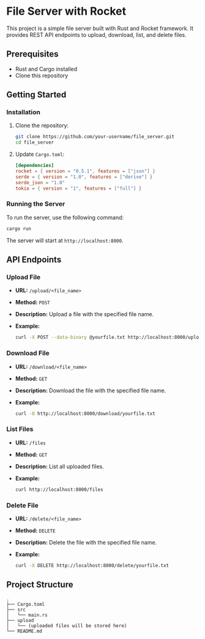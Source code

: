 # File Server with Rocket

This project is a simple file server built with Rust and Rocket framework. It provides REST API endpoints to upload, download, list, and delete files.

## Prerequisites

- Rust and Cargo installed
- Clone this repository

## Getting Started

### Installation

1. Clone the repository:

   ```sh
   git clone https://github.com/your-username/file_server.git
   cd file_server
   ```

2. Update `Cargo.toml`:

   ```toml
   [dependencies]
   rocket = { version = "0.5.1", features = ["json"] }
   serde = { version = "1.0", features = ["derive"] }
   serde_json = "1.0"
   tokio = { version = "1", features = ["full"] }
   ```

### Running the Server

To run the server, use the following command:

```sh
cargo run
```

The server will start at `http://localhost:8000`.

## API Endpoints

### Upload File

- **URL:** `/upload/<file_name>`
- **Method:** `POST`
- **Description:** Upload a file with the specified file name.
- **Example:**

  ```sh
  curl -X POST --data-binary @yourfile.txt http://localhost:8000/upload/yourfile.txt
  ```

### Download File

- **URL:** `/download/<file_name>`
- **Method:** `GET`
- **Description:** Download the file with the specified file name.
- **Example:**

  ```sh
  curl -O http://localhost:8000/download/yourfile.txt
  ```

### List Files

- **URL:** `/files`
- **Method:** `GET`
- **Description:** List all uploaded files.
- **Example:**

  ```sh
  curl http://localhost:8000/files
  ```

### Delete File

- **URL:** `/delete/<file_name>`
- **Method:** `DELETE`
- **Description:** Delete the file with the specified file name.
- **Example:**

  ```sh
  curl -X DELETE http://localhost:8000/delete/yourfile.txt
  ```

## Project Structure

```plaintext
.
├── Cargo.toml
├── src
│   └── main.rs
├── upload
│   └── (uploaded files will be stored here)
└── README.md
```

